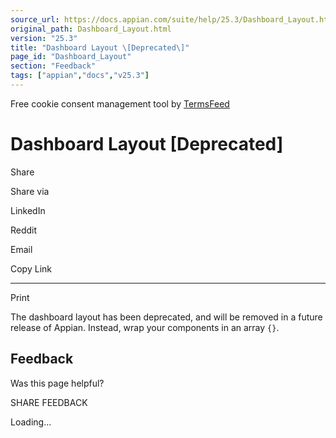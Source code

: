 ```yaml
---
source_url: https://docs.appian.com/suite/help/25.3/Dashboard_Layout.html
original_path: Dashboard_Layout.html
version: "25.3"
title: "Dashboard Layout \[Deprecated\]"
page_id: "Dashboard_Layout"
section: "Feedback"
tags: ["appian","docs","v25.3"]
---
```



Free cookie consent management tool by [TermsFeed](https://www.termsfeed.com/)

# Dashboard Layout \[Deprecated\]

Share

Share via

LinkedIn

Reddit

Email

Copy Link

* * *

Print

The dashboard layout has been deprecated, and will be removed in a future release of Appian. Instead, wrap your components in an array `{}`.

## Feedback

Was this page helpful?

SHARE FEEDBACK

Loading...
